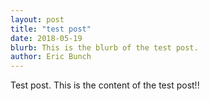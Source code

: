 ```yaml
---
layout: post
title: "test post"
date: 2018-05-19
blurb: This is the blurb of the test post.
author: Eric Bunch
---
```


Test post. This is the content of the test post!!
